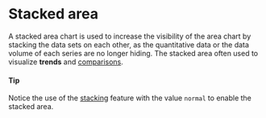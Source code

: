 # Stacked area

A stacked area chart is used to increase the visibility of the area chart by stacking the data sets on each other, as the quantitative data or the data volume of each series are no longer hiding. The stacked area often used to visualize **trends** and [comparisons](https://smartvikisogn.github.io/HChartsCatalog/webpages/comparison.html). 

#### Tip
Notice the use of the [stacking](http://api.highcharts.com/highcharts/plotOptions.area.stacking) feature with the value `normal` to enable the stacked area. 